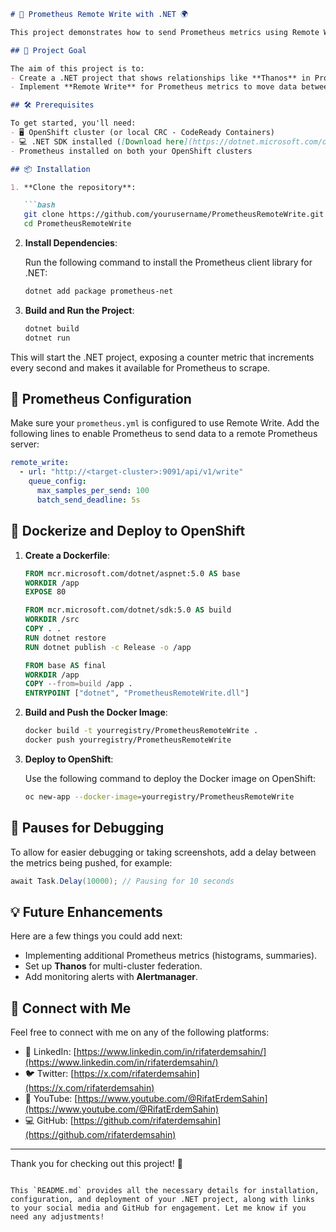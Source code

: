```markdown
# 🚀 Prometheus Remote Write with .NET 🌍

This project demonstrates how to send Prometheus metrics using Remote Write between OpenShift clusters using a .NET application, with a setup similar to the Thanos architecture.

## 🎯 Project Goal

The aim of this project is to:
- Create a .NET project that shows relationships like **Thanos** in Prometheus.
- Implement **Remote Write** for Prometheus metrics to move data between OpenShift clusters.

## 🛠️ Prerequisites

To get started, you'll need:
- 🖥️ OpenShift cluster (or local CRC - CodeReady Containers)
- 💻 .NET SDK installed ([Download here](https://dotnet.microsoft.com/download))
- Prometheus installed on both your OpenShift clusters

## 📦 Installation

1. **Clone the repository**:

   ```bash
   git clone https://github.com/yourusername/PrometheusRemoteWrite.git
   cd PrometheusRemoteWrite
   ```

2. **Install Dependencies**:

   Run the following command to install the Prometheus client library for .NET:

   ```bash
   dotnet add package prometheus-net
   ```

3. **Build and Run the Project**:

   ```bash
   dotnet build
   dotnet run
   ```

This will start the .NET project, exposing a counter metric that increments every second and makes it available for Prometheus to scrape.

## 📝 Prometheus Configuration

Make sure your `prometheus.yml` is configured to use Remote Write. Add the following lines to enable Prometheus to send data to a remote Prometheus server:

```yaml
remote_write:
  - url: "http://<target-cluster>:9091/api/v1/write"
    queue_config:
      max_samples_per_send: 100
      batch_send_deadline: 5s
```

## 🚀 Dockerize and Deploy to OpenShift

1. **Create a Dockerfile**:
   
   ```dockerfile
   FROM mcr.microsoft.com/dotnet/aspnet:5.0 AS base
   WORKDIR /app
   EXPOSE 80

   FROM mcr.microsoft.com/dotnet/sdk:5.0 AS build
   WORKDIR /src
   COPY . .
   RUN dotnet restore
   RUN dotnet publish -c Release -o /app

   FROM base AS final
   WORKDIR /app
   COPY --from=build /app .
   ENTRYPOINT ["dotnet", "PrometheusRemoteWrite.dll"]
   ```

2. **Build and Push the Docker Image**:

   ```bash
   docker build -t yourregistry/PrometheusRemoteWrite .
   docker push yourregistry/PrometheusRemoteWrite
   ```

3. **Deploy to OpenShift**:

   Use the following command to deploy the Docker image on OpenShift:

   ```bash
   oc new-app --docker-image=yourregistry/PrometheusRemoteWrite
   ```

## 📸 Pauses for Debugging

To allow for easier debugging or taking screenshots, add a delay between the metrics being pushed, for example:

```csharp
await Task.Delay(10000); // Pausing for 10 seconds
```

## 💡 Future Enhancements

Here are a few things you could add next:
- Implementing additional Prometheus metrics (histograms, summaries).
- Set up **Thanos** for multi-cluster federation.
- Add monitoring alerts with **Alertmanager**.

## 🔗 Connect with Me

Feel free to connect with me on any of the following platforms:

- 💼 LinkedIn: [https://www.linkedin.com/in/rifaterdemsahin/](https://www.linkedin.com/in/rifaterdemsahin/)
- 🐦 Twitter: [https://x.com/rifaterdemsahin](https://x.com/rifaterdemsahin)
- 🎥 YouTube: [https://www.youtube.com/@RifatErdemSahin](https://www.youtube.com/@RifatErdemSahin)
- 💻 GitHub: [https://github.com/rifaterdemsahin](https://github.com/rifaterdemsahin)

---

Thank you for checking out this project! 🚀
```

This `README.md` provides all the necessary details for installation, configuration, and deployment of your .NET project, along with links to your social media and GitHub for engagement. Let me know if you need any adjustments!
